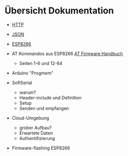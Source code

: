 # Übersicht Dokumentation

* [HTTP](./HTTP.md)
* [JSON](./JSON.md)
* [ESP8266](./ESP8266.md)
* AT Kommandos aus ESP8266 [AT Firmware Handbuch](https://www.espressif.com/sites/default/files/documentation/4a-esp8266_at_instruction_set_en.pdf)
    * Seiten 1-6 und 12-64
* Arduino "Progmem"
* SoftSerial
    * warum?
    * Header-include und Definition
    * Setup
    * Senden und empfangen

* Cloud-Umgebung
    * grober Aufbau?
    * Erwartete Daten
    * Authentifizierung
    
* Firmware-flashing ESP8266